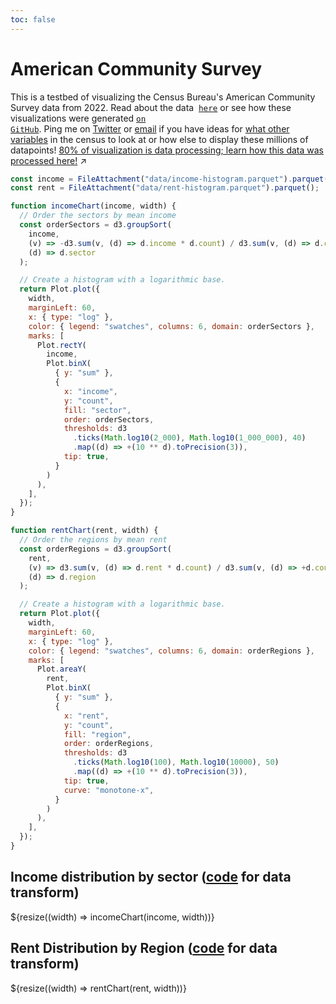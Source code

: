 ```yaml
---
toc: false
---
```


# American Community Survey

This is a testbed of visualizing the Census Bureau's American Community Survey data from 2022. Read about the data &nbsp;<a href="https://www.census.gov/programs-surveys/acs/data.html"><code style="font-size: 90%;">here</code></a> or see how these visualizations were generated <a href="https://github.com/jaanli/american-community-survey/"><code style="font-size: 90%;">on GitHub</code></a>. Ping me on <a href="https://twitter.com/thejaan">Twitter</a> or <a href="mailto:jaan.li@jaan.li">email</a> if you have ideas for <a href="https://github.com/jaanli/exploring_american_community_survey_data/tree/main?tab=readme-ov-file#types-of-data-available-for-every-person-who-responded-to-the-american-community-survey">what other variables</a> in the census to look at or how else to display these millions of datapoints!
<a href="https://github.com/jaanli/exploring_american_community_survey_data/" target="_blank">80% of visualization is data processing; learn how this data was processed here!<span style="display: inline-block; margin-left: 0.25rem;">↗︎</span></a>

```js
const income = FileAttachment("data/income-histogram.parquet").parquet();
const rent = FileAttachment("data/rent-histogram.parquet").parquet();
```

```js
function incomeChart(income, width) {
  // Order the sectors by mean income
  const orderSectors = d3.groupSort(
    income,
    (v) => -d3.sum(v, (d) => d.income * d.count) / d3.sum(v, (d) => d.count),
    (d) => d.sector
  );

  // Create a histogram with a logarithmic base.
  return Plot.plot({
    width,
    marginLeft: 60,
    x: { type: "log" },
    color: { legend: "swatches", columns: 6, domain: orderSectors },
    marks: [
      Plot.rectY(
        income,
        Plot.binX(
          { y: "sum" },
          {
            x: "income",
            y: "count",
            fill: "sector",
            order: orderSectors,
            thresholds: d3
              .ticks(Math.log10(2_000), Math.log10(1_000_000), 40)
              .map((d) => +(10 ** d).toPrecision(3)),
            tip: true,
          }
        )
      ),
    ],
  });
}
```

```js
function rentChart(rent, width) {
  // Order the regions by mean rent
  const orderRegions = d3.groupSort(
    rent,
    (v) => d3.sum(v, (d) => d.rent * d.count) / d3.sum(v, (d) => +d.count),
    (d) => d.region
  );

  // Create a histogram with a logarithmic base.
  return Plot.plot({
    width,
    marginLeft: 60,
    x: { type: "log" },
    color: { legend: "swatches", columns: 6, domain: orderRegions },
    marks: [
      Plot.areaY(
        rent,
        Plot.binX(
          { y: "sum" },
          {
            x: "rent",
            y: "count",
            fill: "region",
            order: orderRegions,
            thresholds: d3
              .ticks(Math.log10(100), Math.log10(10000), 50)
              .map((d) => +(10 ** d).toPrecision(3)),
            tip: true,
            curve: "monotone-x",
          }
        )
      ),
    ],
  });
}
```

<!-- <div class="grid grid-cols-2" style="grid-auto-rows: 504px;"> -->
<div class="card">
  <h2>Income distribution by sector (<a href="https://github.com/jaanli/exploring_american_community_survey_data/blob/main/american_community_survey/models/public_use_microdata_sample/income-histogram-with-sector.sql">code</a> for data transform)</h2>
  ${resize((width) => incomeChart(income, width))}
</div>
<div class="card">
  <h2>Rent Distribution by Region (<a href="https://github.com/jaanli/exploring_american_community_survey_data/blob/main/american_community_survey/models/public_use_microdata_sample/household-histogram-with-region.sql">code</a> for data transform)</h2>
  ${resize((width) => rentChart(rent, width))}
</div>
<!-- </div> -->
